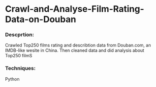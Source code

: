 # Crawl-and-Analyse-Film-Rating-Data-on-Douban

### Descprtion:
Crawled Top250 films rating and describtion data from Douban.com, an IMDB-like wesite in China. Then cleaned data and did analysis about Top250 filmS 

### Techniques:
Python
